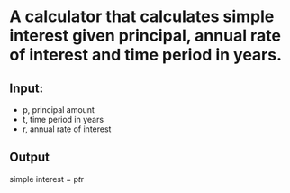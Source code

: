 # A calculator that calculates simple interest given principal, annual rate of interest and time period in years.

## Input:
-   p, principal amount
-   t, time period in years
-   r, annual rate of interest
## Output
   simple interest = p*t*r
